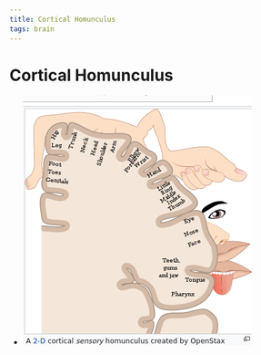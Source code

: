 ```yaml
---
title: Cortical Homunculus
tags: brain
---
```


# Cortical Homunculus
- ![im](assets/Pasted%20Image%2020220509154234.png)































































